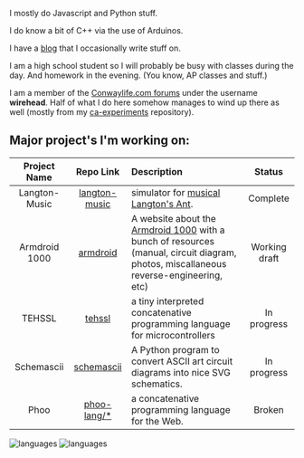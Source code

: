 I mostly do Javascript and Python stuff.
    
I do know a bit of C++ via the use of Arduinos.

I have a [blog](https://dragoncoder047.github.io/blog/) that I occasionally write stuff on.

I am a high school student so I will probably be busy with classes during the day. And homework in the evening. (You know, AP classes and stuff.)

I am a member of the [Conwaylife.com forums](https://conwaylife.com/forums) under the username **wirehead**. Half of what I do here somehow manages to wind up there as well (mostly from my [ca-experiments](https://github.com/dragoncoder047/ca-experiments) repository).

## Major project's I'm working on:

<!-- [BEGIN PROJECTS -->

| Project Name | Repo Link | Description | Status |
|:------------:|:---------:|:------------|:------:|
| Langton-Music | [langton-music](https://github.com/dragoncoder047/langton-music) | simulator for [musical Langton's Ant](https://dragoncoder047.github.io/langton-music). | Complete |
| Armdroid 1000 | [armdroid](https://github.com/dragoncoder047/armdroid) | A website about the [Armdroid 1000](https://dragoncoder047.github.io/armdroid) with a bunch of resources (manual, circuit diagram, photos, miscallaneous reverse-engineering, etc) | Working draft |
| TEHSSL | [tehssl](https://github.com/dragoncoder047/tehssl) | a tiny interpreted concatenative programming language for microcontrollers | In progress |
| Schemascii | [schemascii](https://github.com/dragoncoder047/schemascii) | A Python program to convert ASCII art circuit diagrams into nice SVG schematics. | In progress |
| Phoo | [phoo-lang/\*](https://github.com/phoo-lang) | a concatenative programming language for the Web. | Broken |

<!-- END PROJECTS] -->

<picture>
  <source media="(prefers-color-scheme: dark)" srcset="https://github-readme-stats.vercel.app/api/top-langs/?username=dragoncoder047&langs_count=100&layout=compact&hide_title=true&theme=dark">
  <img alt="languages" src="https://github-readme-stats.vercel.app/api/top-langs/?username=dragoncoder047&langs_count=100&layout=compact&hide_title=true">
</picture>

<picture>
  <source media="(prefers-color-scheme: dark)" srcset="https://github-readme-stats.vercel.app/api/?username=dragoncoder047&hide_title=true&theme=dark&show_icons=true">
  <img alt="languages" src="https://github-readme-stats.vercel.app/api/?username=dragoncoder047&hide_title=true&show_icons=true">
</picture>
